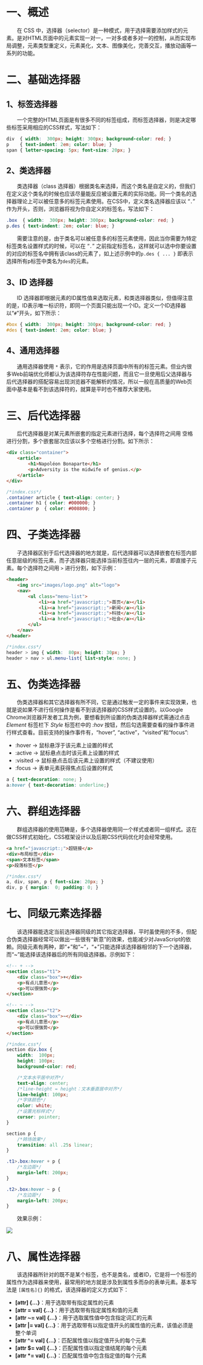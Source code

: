 # 一、概述

  在 CSS 中，选择器（selector）是一种模式，用于选择需要添加样式的元素。是对HTML页面中的元素实现一对一，一对多或者多对一的控制，从而实现布局调整，元素类型重定义，元素美化，文本、图像美化，完善交互，播放动画等一系列的功能。

# 二、基础选择器

## 1、标签选择器

  一个完整的HTML页面是有很多不同的标签组成，而标签选择器，则是决定哪些标签采用相应的CSS样式，写法如下：

```css
div  { width:  300px; height: 300px; background-color: red; }
p    { text-indent: 2em; color: blue; }
span { letter-spacing: 5px; font-size: 20px; }
```

## 2、类选择器

  类选择器（class 选择器）根据类名来选择，而这个类名是自定义的，但我们在定义这个类名的时候也应该尽量能反应被设置元素的实际功能。同一个类名的选择器理论上可以被任意多的标签元素使用。在CSS中，定义类名选择器应该以 “`.`” 作为开头，否则，浏览器将视为你自定义的标签名，写法如下：

```css
.box  { width:  300px; height: 300px; background-color: red; }
p.des { text-indent: 2em; color: blue; }
```

  需要注意的是，由于类名可以被任意多的标签元素使用，因此当你需要为特定标签类名设置样式的时候，可以在 “`.`” 之前指定标签名，这样就可以选中你要设置的对应的标签名中拥有该class的元素了，如上述示例中的`p.des { ... }` 即表示选择所有p标签中类名为`des`的元素。

## 3、ID 选择器

  ID 选择器即根据元素的ID属性值来选取元素，和类选择器类似，但值得注意的是，ID表示唯一标识符，即同一个页面只能出现一个ID。定义一个ID选择器以“`#`”开头，如下所示：

```css
#box { width:  300px; height: 300px; background-color: red; }
#des { text-indent: 2em; color: blue; }
```

## 4、通用选择器

  通用选择器使用 `*`  表示，它的作用是选择页面中所有的标签元素。但业内很多Web前端优化师都认为该选择符存在性能问题，而且它一旦使用后父选择器与后代选择器的搭配容易出现浏览器不能解析的情况，所以一般在高质量的Web页面中基本是看不到该选择符的，就算是平时也不推荐大家使用。

# 三、后代选择器

  后代选择器是对某元素所嵌套的指定元素进行选择，每个选择符之间用 空格 进行分割，多个嵌套层次应该以多个空格进行分割。如下所示：

```html
<div class="container">
    <article>
        <h1>Napoléon Bonaparte</h1>
        <p>Adversity is the midwife of genius.</p>
    </article>
</div>
```

```css
/*index.css*/
.container article { text-align: center; }
.container h1 { color: #000000; }
.container p  { color: #008800; }
```

# 四、子类选择器

  子选择器区别于后代选择器的地方就是，后代选择器可以选择嵌套在标签内部任意层级的标签元素，而子选择器只能选择当前标签往内一层的元素，即直接子元素。每个选择符之间用 `>` 进行分割，如下示例：

```html
<header>
	<img src="images/logo.png" alt="logo">
	<nav>
		<ul class="menu-list">
			<li><a href="javascript:;">首页</a></li>
			<li><a href="javascript:;">新闻</a></li>
			<li><a href="javascript:;">科技</a></li>
			<li><a href="javascript:;">社会</a></li>
		</ul>
	</nav>
</header>
```

```css
/*index.css*/
header > img { width:  80px; height: 30px; }
header > nav > ul.menu-list{ list-style: none; }
```

# 五、伪类选择器

  伪类选择器和其它选择器有所不同，它是通过触发一定的事件来实现效果，也就是说如果不进行任何操作是看不到该选择器的CSS样式设置的。以Google Chrome浏览器开发者工具为例，要想看到所设置的伪类选择器样式需通过点击 *Element* 标签栏下 *Style* 标签栏中的  *:hov* 按钮，然后勾选需要查看的操作事件进行样式查看。目前支持的操作事件有，“hover”, “active”，“visited”和“focus”:

- :hover  -> 鼠标悬浮于该元素上设置的样式
- :active  -> 鼠标悬点击时该元素上设置的样式
- :visited -> 鼠标悬点击后该元素上设置的样式（不建议使用）
- :focus   -> 表单元素获得焦点后设置的样式

```css
a { text-decoration: none; }		
a:hover { text-decoration: underline;}
```

# 六、群组选择器

  群组选择器的使用范畴是，多个选择器使用同一个样式或者同一组样式。这在做CSS样式初始化，CSS框架设计以及后期CSS代码优化时会经常使用。

```html
<a href="javascript:;">超链接</a>
<div>布局标签</div>
<span>文本标签</span>
<p>段落标签</p>
```

```css
/*index.css*/
a, div, span, p { font-size: 20px; }
div, p { margin:  0; padding: 0; }
```

# 七、同级元素选择器

  该选择器能选定当前选择器同级的其它指定选择器，平时虽使用的不多，但配合伪类选择器经常可以做出一些很有“新意”的效果，也能减少对JavaScript的依赖。同级元素有两种，即“*+*”和“*~*”，“+”只能选择该选择器相邻的下一个选择器，而“~”能选择该选择器后的所有同级选择器。示例如下：

```html
<!-- + -->
<section class="t1">
	<div class="box">+</div>
	<p>有点儿意思</p>
	<p>可以很强势</p>
</section>

<!-- ~ -->
<section class="t2">
	<div class="box">~</div>
	<p>有点儿意思</p>
	<p>可以很强势</p>
</section>
```

```css
/*index.css*/
section div.box { 
	width:  100px;
	height: 100px;
	background-color: red;

	/*文本水平居中对齐*/
	text-align: center;
	/*line-height = height：文本垂直居中对齐*/
	line-height: 100px;
	/*字体颜色*/
	color: white;
	/*设置光标样式*/
	cursor: pointer;
}

section p {
	/*转场效果*/
	transition: all .25s linear;
}

.t1>.box:hover + p {
	/*左边距*/
	margin-left: 200px;
}

.t2>.box:hover ~ p {
	/*左边距*/
	margin-left: 200px;
}
```

  效果示例：

![](IMGS/sibling_selector_test.gif)

# 八、属性选择器

  该选择器所针对的既不是某个标签，也不是类名，或者ID，它是将一个标签的属性作为选择器来使用，最常用的地方就是涉及到属性多而杂的表单元素。基本写法是 `[属性名]{}` 的格式，该选择器的定义方式如下：

- **[attr] {…}**：用于选取带有指定属性的元素
- **[attr = val] {…}**：用于选取带有指定属性和值的元素
- **[attr ~= val] {…}**：用于选取属性值中包含指定词汇的元素
- **[attr |= val] {...}**：用于选取带有以指定值开头的属性值的元素，该值必须是整个单词
- **[attr ^= val] {...}**：匹配属性值以指定值开头的每个元素
- **[attr $= val] {...}**：匹配属性值以指定值结尾的每个元素
- **[attr *= val] {...}**：匹配属性值中包含指定值的每个元素



















